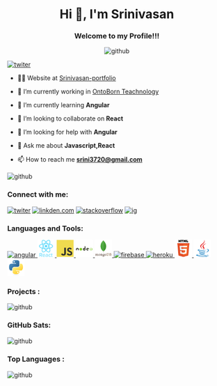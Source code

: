 
<h1 align="center">Hi 👋, I'm Srinivasan</h1>


<h3 align="center">Welcome to my Profile!!! </h3>
<p align="center"> <img src="https://komarev.com/ghpvc/?username=github&label=Profile%20views&color=0e75b6&style=flat" alt="github" /> </p>





<p align="left"> <a href="https://twitter.com/srini3720" target="blank"><img src="https://img.shields.io/twitter/follow/twiter?logo=twitter&style=for-the-badge" alt="twiter" /></a> </p>



- 👨‍💻 Website at [Srinivasan-portfolio](https://srinivasan-portfolio.web.app/)

- 🔭 I’m currently working in [OntoBorn Teachnology](https://www.ontoborn.com/)

- 🌱 I’m currently learning **Angular**

- 👯 I’m looking to collaborate on **React**

- 🤝 I’m looking for help with **Angular**

- 💬 Ask me about **Javascript,React**

- 📫 How to reach me **srini3720@gmail.com**




<p><img style="" align="center" src="https://github-readme-stats.vercel.app/api?username=srini3720&hide=contribs,issues&theme=tokyonight&show_icons=true&locale=en" alt="github" /></p>



<h3 align="left">Connect with me:</h3>
<p align="left">

<a href="https://twitter.com/srini3720" target="blank"><img align="center" src="https://raw.githubusercontent.com/rahuldkjain/github-profile-readme-generator/master/src/images/icons/Social/twitter.svg" alt="twiter" height="30" width="40" /></a>
<a href="https://linkedin.com/in/srini3720" target="blank"><img align="center" src="https://raw.githubusercontent.com/rahuldkjain/github-profile-readme-generator/master/src/images/icons/Social/linked-in-alt.svg" alt="linkden.com" height="30" width="40" /></a>
<a href="https://stackoverflow.com/users/14098888" target="blank"><img align="center" src="https://raw.githubusercontent.com/rahuldkjain/github-profile-readme-generator/master/src/images/icons/Social/stack-overflow.svg" alt="stackoverflow" height="30" width="40" /></a>
<a href="https://instagram.com/srini_3720" target="blank"><img align="center" src="https://raw.githubusercontent.com/rahuldkjain/github-profile-readme-generator/master/src/images/icons/Social/instagram.svg" alt="ig" height="30" width="40" /></a>
</p>

<h3 align="left">Languages and Tools:</h3>
<p align="left">  <a href="https://angular.io" target="_blank" rel="noreferrer"> <img src="https://angular.io/assets/images/logos/angular/angular.svg" alt="angular" width="40" height="40"/> </a>  <a href="https://reactjs.org/" target="_blank"> <img src="https://raw.githubusercontent.com/devicons/devicon/master/icons/react/react-original-wordmark.svg" alt="react" width="40" height="40"/> </a> <a href="https://developer.mozilla.org/en-US/docs/Web/JavaScript" target="_blank"> <img src="https://raw.githubusercontent.com/devicons/devicon/master/icons/javascript/javascript-original.svg" alt="javascript" width="40" height="40"/> </a> <a href="https://nodejs.org" target="_blank"> <img src="https://raw.githubusercontent.com/devicons/devicon/master/icons/nodejs/nodejs-original-wordmark.svg" alt="nodejs" width="40" height="40"/> <a href="https://www.mongodb.com/" target="_blank"> <img src="https://raw.githubusercontent.com/devicons/devicon/master/icons/mongodb/mongodb-original-wordmark.svg" alt="mongodb" width="40" height="40"/> </a>  <a href="https://firebase.google.com/" target="_blank"> <img src="https://www.vectorlogo.zone/logos/firebase/firebase-icon.svg" alt="firebase" width="40" height="40"/> </a> <a href="https://heroku.com" target="_blank"> <img src="https://www.vectorlogo.zone/logos/heroku/heroku-icon.svg" alt="heroku" width="40" height="40"/> </a> <a href="https://www.w3.org/html/" target="_blank"> <img src="https://raw.githubusercontent.com/devicons/devicon/master/icons/html5/html5-original-wordmark.svg" alt="html5" width="40" height="40"/> </a> <a href="https://www.java.com" target="_blank"> <img src="https://raw.githubusercontent.com/devicons/devicon/master/icons/java/java-original.svg" alt="java" width="40" height="40"/> </a></a> <a href="https://www.python.org" target="_blank"> <img src="https://raw.githubusercontent.com/devicons/devicon/master/icons/python/python-original.svg" alt="python" width="40" height="40"/> </a> 


 <h3>Projects :</h3>
  <p align="left"> <img src="https://github-readme-stats.vercel.app/api/pin/?username=srini3720&repo=Blockchain-Email&theme=radical" alt="github" /> </p>

  


<h3>GitHub Sats:</h3>




<p><img align="center" src="https://github-readme-streak-stats.herokuapp.com/?user=srini3720&theme=radical" alt="github" /></p>
<h3>Top Languages :</h3>


<p><img align="center" src="https://github-readme-stats.vercel.app/api/top-langs?username=srini3720&theme=radical&show_icons=true&locale=en&layout=compact" alt="github" /></p>

